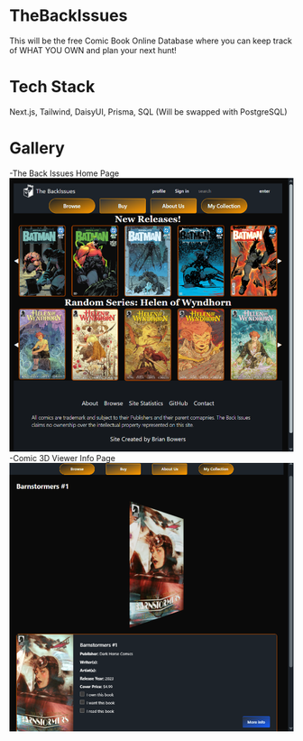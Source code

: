 # TheBackIssues
This will be the free Comic Book Online Database where you can keep track of WHAT YOU OWN and plan your next hunt!
# Tech Stack
Next.js, Tailwind, DaisyUI, Prisma, SQL (Will be swapped with PostgreSQL)
# Gallery
-The Back Issues Home Page ![HomePage](.//the-back-issues/public/BackIssuesHomePage.png) 
-Comic 3D Viewer Info Page ![ComicViewer](./the-back-issues/public/BackIssuesComicPage.png)
